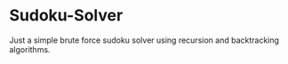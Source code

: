 # Sudoku-Solver
Just a simple brute force sudoku solver using recursion and backtracking algorithms.

